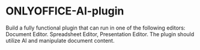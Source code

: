 # ONLYOFFICE-AI-plugin
Build a fully functional plugin that can run in one of the following editors:  Document Editor. Spreadsheet Editor, Presentation Editor. The plugin should utilize AI and manipulate document content. 
